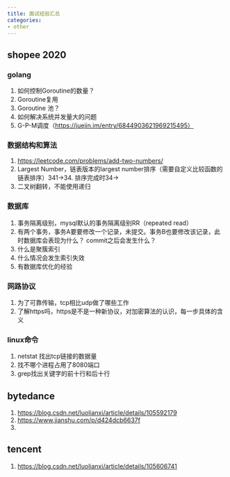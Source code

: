 ```yaml
---
title: 面试经验汇总
categories:
- other
---
```



## shopee 2020
### golang 
1. 如何控制Goroutine的数量？
2. Goroutine复用
3. Goroutine 池？
4. 如何解决系统并发量大的问题
5. G-P-M调度（https://juejin.im/entry/6844903621969215495）

### 数据结构和算法
1.  https://leetcode.com/problems/add-two-numbers/
2. Largest Number，链表版本的largest number排序（需要自定义比较函数的链表排序）341->34. 排序完成时34->
3. 二叉树翻转，不能使用递归


### 数据库
1. 事务隔离级别，mysql默认的事务隔离级别RR（repeated read）
2. 有两个事务，事务A要要修改一个记录，未提交。事务B也要修改该记录，此时数据库会表现为什么？ commit之后会发生什么？
3. 什么是聚簇索引
4. 什么情况会发生索引失效
5. 有数据库优化的经验


### 网路协议
1. 为了可靠传输，tcp相比udp做了哪些工作
2. 了解https吗，https是不是一种新协议，对加密算法的认识，每一步具体的含义


### linux命令
1. netstat 找出tcp链接的数据量 
2. 找不哪个进程占用了8080端口
3. grep找出关键字的前十行和后十行



## bytedance
1. https://blog.csdn.net/luolianxi/article/details/105592179
2. https://www.jianshu.com/p/d424dcb6637f
3. 


## tencent
1. https://blog.csdn.net/luolianxi/article/details/105606741